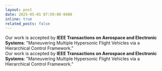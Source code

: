 ```yaml
---
layout: post
date: 2025-05-01 07:59:00-0400
inline: true
related_posts: false
---
```


Our work is accepted by **IEEE Transactions on Aerospace and Electronic Systems**: "Maneuvering Multiple Hypersonic Flight Vehicles via a Hierarchical Control Framework."\
Our work is accepted by **IEEE Transactions on Aerospace and Electronic Systems**: "Maneuvering Multiple Hypersonic Flight Vehicles via a Hierarchical Control Framework."
